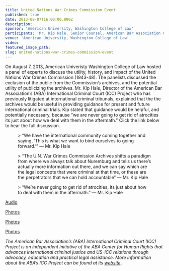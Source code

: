 ```yaml
---
title: United Nations War Crimes Commission Event
published: true
date: 2013-08-07T16:00:00.000Z
description:
sponsor: 'American University, Washington College of Law'
participants: 'Mr. Kip Hale, Senior Counsel, American Bar Association Center for Human Rights; Ms. Shanti Sattler, Legal Fellow, University of London; Professor Chris Simpson, Communications Professor, American University'
venue: 'American University, Washington College of Law'
video:
featured_image_path:
slug: united-nations-war-crimes-commission-event
---
```



On August 7, 2013, American Univeristy Washington College of Law hosted a panel of experts to discuss the utility, history, and impact of the United Nations War Crimes Commission (1943-48). The panelists discussed the exclusion of the public from the Commission’s archives, and the potential utility of publicizing the archives. Mr. Kip Hale, Director of the American Bar Association’s (ABA) International Criminal Court (ICC) Project who has previously litigated at international criminal tribunals, explained that the the archives would be useful in providing guidance for present and future international criminal trials. Kip stated that guidance would be helpful, and potentially necessary, because “we are never going to get rid of atrocities its just about how we deal with them in the aftermath.” Click the link below to hear the full discussion.

<figure data-type="quote">&gt; &ldquo;We have the international community coming together and saying, &lsquo;This is what we want to bind ourselves to going forward.&rsquo;&rdquo; &mdash; Mr. Kip Hale</figure>

<figure data-type="quote">&gt; &ldquo;The U.N. War Crimes Commission Archives shifts a paradigm from where we always talk about Nuremburg and tells us there&rsquo;s actually more information out there, and we can say which are the legal concepts that were criminal at that time, or these are the perpetrators that we can hold accountable&rdquo; &mdash; Mr. Kip Hale</figure>

<figure data-type="quote">&gt; &ldquo;We&rsquo;re never going to get rid of atrocities, its just about how to deal with them in the aftermath.&rdquo; &mdash; Mr. Kip Hale</figure>

[Audio](http://www.wcl.american.edu/podcast/audio/20130305_WCL_WCRO.mp3)

[Photos](https://owa.abanet.org/exchange/weiglk/Inbox/Just%20resending%20so%20all%20in%20one%20place..EML/FW:%20Audio%20from%20the%20War%20Crimes%20Commission%20Event-1.EML/photo.JPG/C58EA28C-18C0-4a97-9AF2-036E93DDAFB3/photo.JPG?attach=1;)

[Photos](https://owa.abanet.org/exchange/weiglk/Inbox/Just%20resending%20so%20all%20in%20one%20place..EML/FW:%20Audio%20from%20the%20War%20Crimes%20Commission%20Event-1.EML/photo2.JPG/C58EA28C-18C0-4a97-9AF2-036E93DDAFB3/photo2.JPG?attach=1;)

[Photos](https://owa.abanet.org/exchange/weiglk/Inbox/Just%20resending%20so%20all%20in%20one%20place..EML/FW:%20Audio%20from%20the%20War%20Crimes%20Commission%20Event-1.EML/photo3%20cropped.jpg/C58EA28C-18C0-4a97-9AF2-036E93DDAFB3/photo3%20cropped.jpg?attach=1)

*The American Bar Association’s (ABA) International Criminal Court (ICC) Project is an independent initiative of the ABA Center for Human Rights that advances international criminal justice and US-ICC relations through advocacy, education and practical legal assistance. More information about the ABA’s ICC Project can be found at its&nbsp;[website](https://www.aba-icc.org/)*.